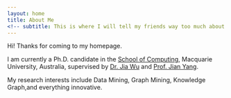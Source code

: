 ```yaml
---
layout: home
title: About Me
<!-- subtitle: This is where I will tell my friends way too much about me -->
---
```


Hi! Thanks for coming to my homepage.

I am currently a Ph.D. candidate in the [School of Computing](https://www.mq.edu.au/faculty-of-science-and-engineering/departments-and-schools/school-of-computing), Macquarie University, Australia, supervised by [Dr. Jia Wu](http://web.science.mq.edu.au/~jiawu/) and [Prof. Jian Yang](http://web.science.mq.edu.au/~jian/). 

My research interests include Data Mining, Graph Mining, Knowledge Graph,and everything innovative.